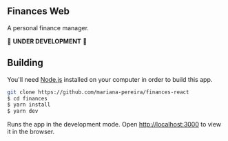 ## Finances Web

A personal finance manager.

🚧 **UNDER DEVELOPMENT** 🚧


## Building

You'll need [Node.js](https://nodejs.org) installed on your computer in order to build this app.

```bash
git clone https://github.com/mariana-pereira/finances-react
$ cd finances
$ yarn install
$ yarn dev
```

Runs the app in the development mode.
Open [http://localhost:3000](http://localhost:3000) to view it in the browser.
